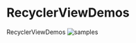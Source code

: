 RecyclerViewDemos
=================

RecyclerViewDemos
![samples](https://raw.githubusercontent.com/Juude/RecyclerViewDemos/master/artwork/screensamples.png)
